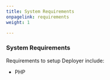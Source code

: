 ```yaml
---
title: System Requirements
onpagelink: requirements
weight: 1

---
```


### **System Requirements**

Requirements to setup Deployer include:

- PHP
 
